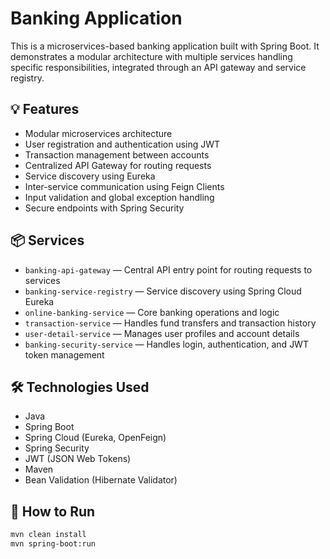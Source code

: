 # Banking Application

This is a microservices-based banking application built with Spring Boot. It demonstrates a modular architecture with multiple services handling specific responsibilities, integrated through an API gateway and service registry.

## 💡 Features

- Modular microservices architecture
- User registration and authentication using JWT
- Transaction management between accounts
- Centralized API Gateway for routing requests
- Service discovery using Eureka
- Inter-service communication using Feign Clients
- Input validation and global exception handling
- Secure endpoints with Spring Security

## 📦 Services

- `banking-api-gateway` — Central API entry point for routing requests to services
- `banking-service-registry` — Service discovery using Spring Cloud Eureka
- `online-banking-service` — Core banking operations and logic
- `transaction-service` — Handles fund transfers and transaction history
- `user-detail-service` — Manages user profiles and account details
- `banking-security-service` — Handles login, authentication, and JWT token management

## 🛠️ Technologies Used

- Java
- Spring Boot
- Spring Cloud (Eureka, OpenFeign)
- Spring Security
- JWT (JSON Web Tokens)
- Maven
- Bean Validation (Hibernate Validator)

## 🚀 How to Run

```bash
mvn clean install
mvn spring-boot:run
